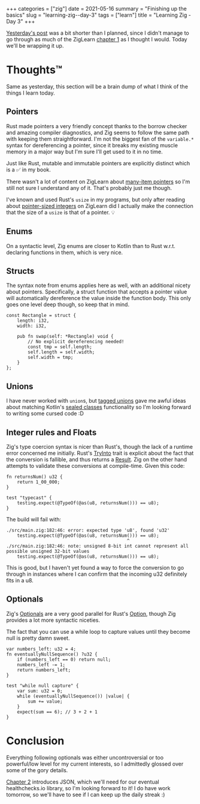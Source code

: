 +++
categories = ["zig"]
date = 2021-05-16
summary = "Finishing up the basics"
slug = "learning-zig--day-3"
tags = ["learn"]
title = "Learning Zig - Day 3"
+++

[Yesterday's post] was a bit shorter than I planned, since I didn't manage to go through as much of the ZigLearn [chapter 1] as I thought I would. Today we'll be wrapping it up.

# Thoughts™️

Same as yesterday, this section will be a brain dump of what I think of the things I learn today.

## Pointers

Rust made pointers a very friendly concept thanks to the borrow checker and amazing compiler diagnostics, and Zig seems to follow the same path with keeping them straightforward. I'm not the biggest fan of the `variable.*` syntax for dereferencing a pointer, since it breaks my existing muscle memory in a major way but I'm sure I'll get used to it in no time.

Just like Rust, mutable and immutable pointers are explicitly distinct which is a ✅ in my book.

There wasn't a lot of content on ZigLearn about [many-item pointers] so I'm still not sure I understand any of it. That's probably just me though.

I've known and used Rust's `usize` in my programs, but only after reading about [pointer-sized integers] on ZigLearn did I actually make the connection that the size of a `usize` is that of a pointer. 💡

## Enums

On a syntactic level, Zig enums are closer to Kotlin than to Rust w.r.t. declaring functions in them, which is very nice.

## Structs

The syntax note from enums applies here as well, with an additional nicety about pointers. Specifically, a struct function that accepts a pointer value will automatically dereference the value inside the function body. This only goes one level deep though, so keep that in mind.

```zig
const Rectangle = struct {
    length: i32,
    width: i32,

    pub fn swap(self: *Rectangle) void {
        // No explicit dereferencing needed!
        const tmp = self.length;
        self.length = self.width;
        self.width = tmp;
    }
};
```

## Unions

I have never worked with `union`s, but [tagged unions] gave me awful ideas about matching Kotlin's [sealed classes] functionality so I'm looking forward to writing some cursed code :D

## Integer rules and Floats

Zig's type coercion syntax is nicer than Rust's, though the lack of a runtime error concerned me initially. Rust's [TryInto] trait is explicit about the fact that the conversion is fallible, and thus returns a [Result]. Zig on the other hand attempts to validate these conversions at compile-time. Given this code:

```zig
fn returnsNum() u32 {
    return 1_00_000;
}

test "typecast" {
    testing.expect(@TypeOf(@as(u8, returnsNum())) == u8);
}
```

The build will fail with:

```
./src/main.zig:182:46: error: expected type 'u8', found 'u32'
    testing.expect(@TypeOf(@as(u8, returnsNum())) == u8);
                                             ^
./src/main.zig:182:46: note: unsigned 8-bit int cannot represent all possible unsigned 32-bit values
    testing.expect(@TypeOf(@as(u8, returnsNum())) == u8);
```

This is good, but I haven't yet found a way to force the conversion to go through in instances where I can confirm that the incoming u32 definitely fits in a u8.

## Optionals

Zig's [Optionals] are a very good parallel for Rust's [Option], though Zig provides a lot more syntactic niceties.

The fact that you can use a while loop to capture values until they become null is pretty damn sweet.

```zig
var numbers_left: u32 = 4;
fn eventuallyNullSequence() ?u32 {
    if (numbers_left == 0) return null;
    numbers_left -= 1;
    return numbers_left;
}

test "while null capture" {
    var sum: u32 = 0;
    while (eventuallyNullSequence()) |value| {
        sum += value;
    }
    expect(sum == 6); // 3 + 2 + 1
}
```

# Conclusion

Everything following optionals was either uncontroversial or too powerful/low level for my current interests, so I admittedly glossed over some of the gory details.

[Chapter 2] introduces JSON, which we'll need for our eventual healthchecks.io library, so I'm looking forward to it! I do have work tomorrow, so we'll have to see if I can keep up the daily streak :)

[yesterday's post]: /posts/learning-zig--day-2
[chapter 1]: https://ziglearn.org/chapter-1/
[many-item pointers]: https://ziglearn.org/chapter-1/#many-item-pointers
[pointer-sized integers]: https://ziglearn.org/chapter-1/#pointer-sized-integers
[sealed classes]: https://kotlinlang.org/docs/sealed-classes.html
[tagged unions]: https://ziglang.org/documentation/master/#Tagged-union
[tryinto]: https://doc.rust-lang.org/std/convert/trait.TryInto.html
[result]: https://doc.rust-lang.org/std/result/enum.Result.html
[optionals]: https://ziglang.org/documentation/master/#Optionals
[option]: https://doc.rust-lang.org/std/option/enum.Option.html
[chapter 2]: https://ziglearn.org/chapter-2/
